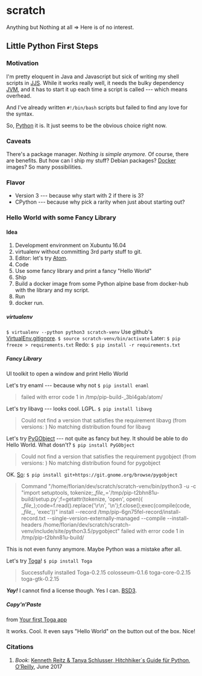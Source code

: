 # scratch
Anything but Nothing at all &rArr; Here is of no interest.

## Little Python First Steps

### Motivation
I'm pretty eloquent in Java and Javascript but sick of writing my shell scripts in [JJS](https://en.wikipedia.org/wiki/Nashorn_(JavaScript_engine)). While it works really well, it needs the bulky dependency [JVM](https://en.wikipedia.org/wiki/Java_virtual_machine), and it has to start it up each time a script is called --- which means overhead.

And I've already written `#!/bin/bash` scripts but failed to find any love for the syntax.

So, [Python](https://www.python.org/) it is. It just seems to be the obvious choice right now.

### Caveats
There's a package manager. _Nothing is simple anymore._ Of course, there are benefits. But how can I ship my stuff? Debian packages? [Docker](https://www.docker.com/) images? So many possibilities.

### Flavor
- Version 3 --- because why start with 2 if there is 3?
- CPython --- because why pick a rarity when just about starting out?

### Hello World with some Fancy Library

#### Idea
1. Development environment on Xubuntu 16.04
  1. virtualenv without committing 3rd party stuff to git.
  2. Editor: let's try [Atom](https://atom.io/).
2. Code
  1. Use some fancy library and print a fancy "Hello World"
3. Ship
  1. Build a docker image from some Python alpine base from docker-hub with the library and my script.
4. Run
  1. docker run.

##### virtualenv
`$ virtualenv --python python3 scratch-venv`
Use github's [VirtualEnv.gitignore](https://github.com/github/gitignore/blob/master/Global/VirtualEnv.gitignore).
`$ source scratch-venv/bin/activate`
Later: `$ pip freeze > requirements.txt`
Redo: `$ pip install -r requirements.txt`

##### Fancy Library
UI toolkit to open a window and print Hello World

Let's try enaml --- because why not
`$ pip install enaml`
> failed with error code 1 in /tmp/pip-build-_3bl4gab/atom/

Let's try libavg --- looks cool. LGPL.
`$ pip install libavg`
> Could not find a version that satisfies the requirement libavg (from versions: )
No matching distribution found for libavg

Let's try [PyGObject](https://pygobject.readthedocs.io/en/latest/) --- not quite as fancy but hey. It should be able to do Hello World. What dosn't?
`$ pip install PyGObject`
>Could not find a version that satisfies the requirement pygobject (from versions: )
No matching distribution found for pygobject

OK. [So](https://mathieu.daitauha.fr/blog/2016/07/06/pip-install-pygobject/):
`$ pip install git+https://git.gnome.org/browse/pygobject`
>Command "/home/florian/dev/scratch/scratch-venv/bin/python3 -u -c "import setuptools, tokenize;\__file\__='/tmp/pip-t2bhn81u-build/setup.py';f=getattr(tokenize, 'open', open)( \__file\__);code=f.read().replace('\r\n', '\n');f.close();exec(compile(code, \__file\__, 'exec'))" install \--record /tmp/pip-6gn75fel-record/install-record.txt \--single-version-externally-managed \--compile \--install-headers /home/florian/dev/scratch/scratch-venv/include/site/python3.5/pygobject" failed with error code 1 in /tmp/pip-t2bhn81u-build/

This is not even funny anymore. Maybe Python was a mistake after all.

Let's try [Toga](https://pybee.org/project/projects/libraries/toga/)!
`$ pip install Toga`
> Successfully installed Toga-0.2.15 colosseum-0.1.6 toga-core-0.2.15 toga-gtk-0.2.15

***Yay!*** I cannot find a license though. Yes I can. [BSD3](https://github.com/pybee/toga).

##### Copy'n'Paste
from [Your first Toga app](https://toga.readthedocs.io/en/latest/tutorial/tutorial-0.html)

It works. Cool. It even says "Hello World" on the button out of the box. Nice!

### Citations
1. _Book_: [Kenneth Reitz & Tanya Schlusser, Hitchhiker´s Guide für Python, O’Reilly](https://www.oreilly.de/buecher/12951/9783960090458-hitchhiker%26acute%3Bs-guide-f%C3%BCr-python.html), June 2017
